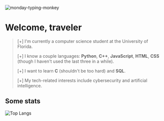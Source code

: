 ![monday-typing-monkey](https://github.com/helloimsanti/helloimsanti/assets/80968125/7b797c0c-d560-4add-b87d-4413aa1119cc)

# Welcome, traveler

> [+] I'm currently a computer science student at the University of Florida.
>
> [+] I know a couple languages: **Python**, **C++**, **JavaScript**, **HTML**, **CSS** (though I haven't used the last three in a while).
>
> [+] I want to learn **C** (shouldn't be too hard) and **SQL**.
>
> [+] My tech-related interests include cybersecurity and artificial intelligence.

## Some stats
![Top Langs](https://github-readme-stats.vercel.app/api/top-langs/?username=helloimsanti&layout=compact)
